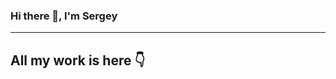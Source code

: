 ### Hi there 👋, I'm Sergey

[website]: https://chalkovsergey.github.io
[youtube]: hhttps://www.youtube.com/channel/UCD_qgo3h3J9naTl3hVr4ctw
[instagram]: https://www.instagram.com/sergeychalkov
[vk]: https://vk.com/prostokovsergej7

---
## All my work is here 👇


